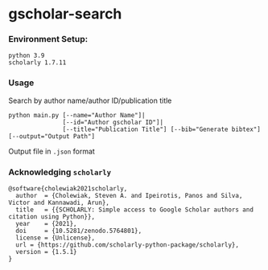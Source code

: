 # gscholar-search

### Environment Setup:
```
python 3.9
scholarly 1.7.11
```

### Usage
Search by author name/author ID/publication title
```
python main.py [--name="Author Name"]|
               [--id="Author gscholar ID"]|
               [--title="Publication Title"] [--bib="Generate bibtex"] [--output="Output Path"]
```
Output file in ```.json``` format

### Acknowledging ```scholarly```
```
@software{cholewiak2021scholarly,
  author  = {Cholewiak, Steven A. and Ipeirotis, Panos and Silva, Victor and Kannawadi, Arun},
  title   = {{SCHOLARLY: Simple access to Google Scholar authors and citation using Python}},
  year    = {2021},
  doi     = {10.5281/zenodo.5764801},
  license = {Unlicense},
  url = {https://github.com/scholarly-python-package/scholarly},
  version = {1.5.1}
}
```
